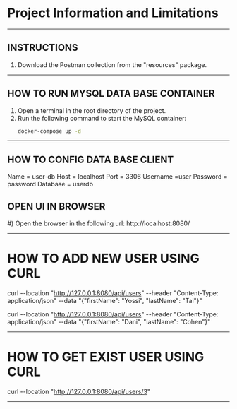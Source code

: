 # Project Information and Limitations

--------------------------------------------------------------------------------------------------
## INSTRUCTIONS

1. Download the Postman collection from the "resources" package.


--------------------------------------------------------------------------------------------------

## HOW TO RUN MYSQL DATA BASE CONTAINER

1. Open a terminal in the root directory of the project.
2. Run the following command to start the MySQL container:
   ```bash
   docker-compose up -d

--------------------------------------------------------------------------------------------------

## HOW TO CONFIG DATA BASE CLIENT

Name = user-db
Host = localhost
Port = 3306
Username =user
Password = password
Database = userdb



OPEN UI IN BROWSER
-------------------------------------------------------------------------------------------------------------
#) Open the browser in the following url:
http://localhost:8080/



--------------------------------------------------------------------------------------------------

# HOW TO ADD NEW USER USING CURL

curl --location "http://127.0.0.1:8080/api/users" --header "Content-Type: application/json" --data "{\"firstName\": \"Yossi\", \"lastName\": \"Tal\"}"

curl --location "http://127.0.0.1:8080/api/users" --header "Content-Type: application/json" --data "{\"firstName\": \"Dani\", \"lastName\": \"Cohen\"}"

--------------------------------------------------------------------------------------------------

# HOW TO GET EXIST USER USING CURL

curl --location "http://127.0.0.1:8080/api/users/3"



--------------------------------------------------------------------------------------------------

